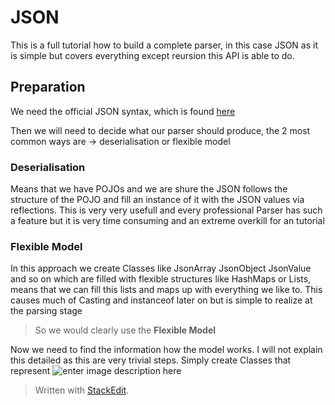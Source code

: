 # JSON
This is a full tutorial how to build a complete parser, in this case JSON as it is simple but covers everything except reursion this API is able to do.
## Preparation
We need the official JSON syntax, which is found [here](http://json.org)

Then we will need to decide what our parser should produce, the 2 most common ways are -> deserialisation or flexible model
### Deserialisation
Means that we have POJOs and we are shure the JSON follows the structure of the POJO and fill an instance of it with the JSON values via reflections. This is very very usefull and every professional Parser has such a feature but it is very time consuming and an extreme overkill for an tutorial
### Flexible Model
In this approach we create Classes like JsonArray JsonObject JsonValue and so on which are filled with flexible structures like HashMaps or Lists, means that we can fill this lists and maps up with everything we like to. This causes much of Casting and instanceof later on but is simple to realize at the parsing stage
> So we would clearly use the **Flexible Model**

Now we need to find the information how the model works.
 I will not explain this detailed as this are very trivial steps. Simply create Classes that represent
![enter image description here](http://prntscr.com/o14sfs)
> Written with [StackEdit](https://stackedit.io/).
<!--stackedit_data:
eyJoaXN0b3J5IjpbMTY5ODAxNjMzOF19
-->